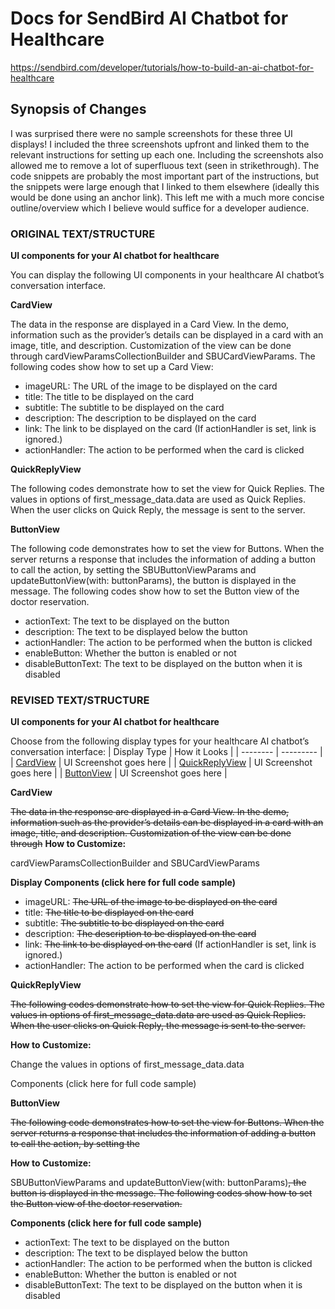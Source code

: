 # Docs for SendBird AI Chatbot for Healthcare

https://sendbird.com/developer/tutorials/how-to-build-an-ai-chatbot-for-healthcare

## Synopsis of Changes
I was surprised there were no sample screenshots for these three UI displays! I included the three screenshots upfront and linked them to the relevant instructions for setting up each one. Including the screenshots also allowed me to remove a lot of superfluous text (seen in strikethrough). The code snippets are probably the most important part of the instructions, but the snippets were large enough that I linked to them elsewhere (ideally this would be done using an anchor link). This left me with a much more concise outline/overview which I believe would suffice for a developer audience.   

### ORIGINAL TEXT/STRUCTURE

**UI components for your AI chatbot for healthcare**

You can display the following UI components in your healthcare AI chatbot’s conversation interface.

**CardView**

The data in the response are displayed in a Card View. In the demo, information such as the provider’s details can be displayed in a card with an image, title, and description. Customization of the view can be done through cardViewParamsCollectionBuilder and SBUCardViewParams. The following codes show how to set up a Card View:
* imageURL: The URL of the image to be displayed on the card
* title: The title to be displayed on the card
* subtitle: The subtitle to be displayed on the card
* description: The description to be displayed on the card
* link: The link to be displayed on the card (If actionHandler is set, link is ignored.)
* actionHandler: The action to be performed when the card is clicked

**QuickReplyView**

The following codes demonstrate how to set the view for Quick Replies. The values in options of first_message_data.data are used as Quick Replies. When the user clicks on Quick Reply, the message is sent to the server.

**ButtonView**

The following code demonstrates how to set the view for Buttons. When the server returns a response that includes the information of adding a button to call the action, by setting the SBUButtonViewParams and updateButtonView(with: buttonParams), the button is displayed in the message. The following codes show how to set the Button view of the doctor reservation.
* actionText: The text to be displayed on the button
* description: The text to be displayed below the button
* actionHandler: The action to be performed when the button is clicked
* enableButton: Whether the button is enabled or not
* disableButtonText: The text to be displayed on the button when it is disabled

### REVISED TEXT/STRUCTURE

**UI components for your AI chatbot for healthcare**

Choose from the following display types for your healthcare AI chatbot’s conversation interface:
| Display Type   | How it Looks  |
| --------       | ---------     |
| [CardView](#cardview)       | UI Screenshot goes here |
| [QuickReplyView](#QuickReplyView) | UI Screenshot goes here |
| [ButtonView](#ButtonView)     | UI Screenshot goes here |

**<a name="cardview"></a>CardView**

~~The data in the response are displayed in a Card View. In the demo, information such as the provider’s details can be displayed in a card with an image, title, and description. Customization of the view can be done through~~
**How to Customize:**

cardViewParamsCollectionBuilder and SBUCardViewParams 

**Display Components (click here for full code sample)**

* imageURL: ~~The URL of the image to be displayed on the card~~
* title: ~~The title to be displayed on the card~~
* subtitle: ~~The subtitle to be displayed on the card~~
* description: ~~The description to be displayed on the card~~
* link: ~~The link to be displayed on the card~~ (If actionHandler is set, link is ignored.)
* actionHandler: The action to be performed when the card is clicked

**<a name="QuickReplyView"></a>QuickReplyView**

~~The following codes demonstrate how to set the view for Quick Replies. The values in options of first_message_data.data are used as Quick Replies. When the user clicks on Quick Reply, the message is sent to the server.~~

**How to Customize:**

Change the values in options of first_message_data.data 

Components (click here for full code sample)

**<a name="ButtonView"></a>ButtonView**

~~The following code demonstrates how to set the view for Buttons. When the server returns a response that includes the information of adding a button to call the action, by setting the~~

**How to Customize:**

SBUButtonViewParams and updateButtonView(with: buttonParams)~~, the button is displayed in the message. The following codes show how to set the Button view of the doctor reservation.~~

**Components (click here for full code sample)**

* actionText: The text to be displayed on the button
* description: The text to be displayed below the button
* actionHandler: The action to be performed when the button is clicked
* enableButton: Whether the button is enabled or not
* disableButtonText: The text to be displayed on the button when it is disabled
